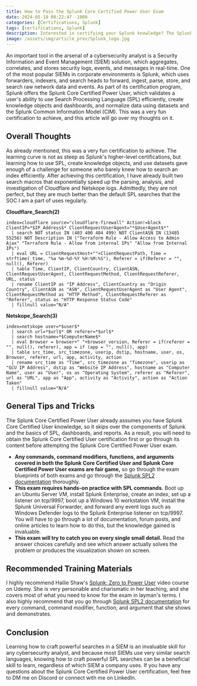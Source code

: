 ```yaml
---
title: How to Pass the Splunk Core Certified Power User Exam
date: 2024-05-10 00:22:47 -1000
categories: [Certifications, Splunk]
tags: [certifications, Splunk]
description: Interested in certifying your Splunk knowledge? The Splunk Core Certified Power User certification is an excellent certification to start with.
image: /assets/img/article_prev/Splunk_logo.jpg
---
```


An important tool in the arsenal of a cybersecurity analyst is a Security Information and Event Management (SIEM) solution, which aggregates, correlates, and stores security logs, events, and messages in real-time. One of the most popular SIEMs in corporate environments is Splunk, which uses forwarders, indexers, and search heads to forward, ingest, parse, store, and search raw network data and events. As part of its certification program, Splunk offers the Splunk Core Certified Power User, which validates a user's ability to use Search Processing Language (SPL) efficiently, create knowledge objects and dashboards, and normalize data using datasets and the Splunk Common Information Model (CIM). This was a very fun certification to achieve, and this article will go over my thoughts on it.

## Overall Thoughts

As already mentioned, this was a very fun certification to achieve. The learning curve is not as steep as Splunk's higher-level certifications, but learning how to use SPL, create knowledge objects, and use datasets gave enough of a challenge for someone who barely knew how to search an index efficiently. After achieving this certification, I have already built two search macros that exponentially speed up the parsing, analysis, and investigation of Cloudflare and Netskope logs. Admittedly, they are not perfect, but they are much better than the default SPL searches that the SOC I am a part of uses regularly.

**Cloudflare_Search(2)**
```
index=cloudflare source="cloudflare-firewall" Action!=block ClientIP=*$IP_Address$* ClientRequestUserAgent="*$UserAgent$*"
  | search NOT status IN (403 400 404 499) NOT ClientASN IN (13485 55256) NOT Description IN ("Terraform Rule - Allow Access to Admin Ajax" "Terraform Rule - Allow from internal IPs" "Allow from Internal IPs")
  | eval URL = ClientRequestHost+""+ClientRequestPath, Time = strftime(_time, "%a %m-%d-%Y %H:%M:%S"), Referer = if(Referer = "", null(), Referer)
  | table Time, ClientIP, ClientCountry, ClientASN, ClientRequestUserAgent, ClientRequestMethod, ClientRequestReferer, URL, status
  | rename ClientIP as "IP Address", ClientCountry as "Origin Country", ClientASN as "ASN", ClientRequestUserAgent as "User Agent", ClientRequestMethod as "HTTP Method", ClientRequestReferer as "Referer", status as "HTTP Response Status Code"
  | fillnull value="N/A"
```

**Netskope_Search(3)**
```
index=netskope user=*$user$*
  | search url=*$url$* OR referer=*$url$*
  | search hostname=*$ComputerName$*
  | eval Browser = browser+" "+browser_version, Referer = if(referer = "", null(), referer), app = if (app = "", null(), app)
  | table src_time, src_timezone, userip, dstip, hostname, user, os, Browser, referer, url, app, activity, action
  | rename src_time as "Time", src_timezone as "Timezone", userip as "GCU IP Address", dstip as "Website IP Address", hostname as "Computer Name", user as "User", os as "Operating System", referer as "Referer", url as "URL", app as "App", activity as "Activity", action as "Action Taken"
  | fillnull value="N/A"
```

## General Tips and Tricks

The Splunk Core Certified Power User already assumes you have Splunk Core Certified User knowledge, so it skips over the components of Splunk and the basics of SPL, dashboards, and reports. As a result, you will need to obtain the Splunk Core Certified User certification first or go through its content before attempting the Splunk Core Certified Power User exam.
- **Any commands, command modifiers, functions, and arguments covered in both the Splunk Core Certified User and Splunk Core Certified Power User exams are fair game,** so go through the exam blueprints of both exams and go through the [Splunk SPL2 documentation](https://docs.splunk.com/Documentation/SCS/current/SearchReference/Introduction) thoroughly.
- **This exam requires hands-on practice with SPL commands.** Boot up an Ubuntu Server VM, install Splunk Enterprise, create an index, set up a listener on tcp/9997, boot up a Windows 10 workstation VM, install the Splunk Universal Forwarder, and forward any event logs such as Windows Defender logs to the Splunk Enterprise listener on tcp/9997. You will have to go through a lot of documentation, forum posts, and online articles to learn how to do this, but the knowledge gained is invaluable.
- **This exam will try to catch you on every single small detail.** Read the answer choices carefully and see which answer actually solves the problem or produces the visualization shown on screen.

## Recommended Training Materials

I highly recommend Hailie Shaw's [Splunk: Zero to Power User](https://www.udemy.com/course/splunk-zero-to-power-user/) video course on Udemy. She is very personable and charismatic in her teaching, and she covers most of what you need to know for the exam in layman's terms. I also highly recommend that you go through [Splunk SPL2 documentation](https://docs.splunk.com/Documentation/SCS/current/SearchReference/Introduction) for every command, command modifier, function, and argument that she shows and demonstrates.

## Conclusion

Learning how to craft powerful searches in a SIEM is an invaluable skill for any cybersecurity analyst, and because most SIEMs use very similar search languages, knowing how to craft powerful SPL searches can be a beneficial skill to learn, regardless of which SIEM a company uses. If you have any questions about the Splunk Core Certified Power User certification, feel free to DM me on Discord or connect with me on LinkedIn.

